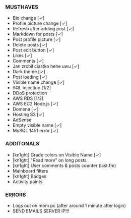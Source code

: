 ### MUSTHAVES
- Bio change [✓]
- Profile picture change [✓]
- Refresh after adding post [✓]
- Markdown for posts [✓]
- Post profile picture [✓]
- Delete posts [✓]
- Post edit button [✓]
- Likes [✓]
- Comments [✓]
- Jan zrobił ciastko hehe uwu [✓]
- Dark theme [✓]
- Post loading [✓]
- Visible name change [✓]
- SQL injection [1/2]
- DDoS protection
- AWS RDS [1/2]
- AWS EC2 Node.js [✓]
- Domena [✓]
- Hosting S3 [✓]
- AdSense
- Empty visible name [✓]
- MySQL 1451 error [✓]

### ADDITONALS
- [kn1ght] Grade colors on Visible Name [✓]
- [kn1ght] "Read more" on long posts
- [kn1ght] User comments & posts counter (last.fm)
- Mainboard filters
- [kn1ght] Badges
- Activity points

### ERRORS
- Logs out on mom pc (after around 1 minute after login)
- SEND EMAILS SERVER IP!!!
